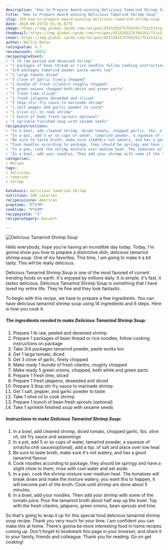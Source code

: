 ```yaml
---
description: "How to Prepare Award-winning Delicious Tamarind Shrimp Soup"
title: "How to Prepare Award-winning Delicious Tamarind Shrimp Soup"
slug: 329-how-to-prepare-award-winning-delicious-tamarind-shrimp-soup
date: 2020-09-25T15:55:35.677Z
image: https://img-global.cpcdn.com/recipes/4523203275784192/751x532cq70/delicious-tamarind-shrimp-soup-recipe-main-photo.jpg
thumbnail: https://img-global.cpcdn.com/recipes/4523203275784192/751x532cq70/delicious-tamarind-shrimp-soup-recipe-main-photo.jpg
cover: https://img-global.cpcdn.com/recipes/4523203275784192/751x532cq70/delicious-tamarind-shrimp-soup-recipe-main-photo.jpg
author: Nellie Bates
ratingvalue: 4.7
reviewcount: 44832
recipeingredient:
- "1 lb raw peeled and deveined shrimp"
- "1 packages of bean thread or rice noodles follow cooking instructions on package"
- "3/4 packages tamarind powder paste works too"
- "1 large tomato diced"
- "3 clove of garlic finely chopped"
- "1 bundle of fresh cilantro roughly chopped"
- "5 green onions chopped both white and green parts"
- "1 fresh lime sliced"
- "1 fresh jalapeno deseeded and sliced"
- "3 tbsp stir fry sauce to marinade shrimp"
- "1 salt pepper and garlic powder to taste"
- "1 olive oil to cook shrimp"
- "1 bunch of bean fresh sprouts optional"
- "1 sprinkle finished soup with sesame seeds"
recipeinstructions:
- "In a bowl, add cleaned shrimp, diced tomato, chopped garlic, tbs. olive oil, stir fry sauce and seasonings"
- "In a pot, add 5 or so cups of water, tamarind powder, a squeeze of sriracha chili sauce(optional), add a tsp. of salt and place over low heat"
- "Be sure to taste broth, make sure it&#39;s not watery, and has a good tamarind flavour"
- "Cook noodles according to package, they should be springy and have a slight chew to them, rinse with cool water and set aside."
- "In a pan, cook the shrimp mixture over medium heat. The tomatoes will break down and make the mixture watery, you want this to happen, it will become part of the broth. Cook until shrimp are done about 5 minutes."
- "In a bowl, add your noodles. Then add your shrimp with some of the tomato juice. Pour the tamarind broth about half way up the bowl. Top with the fresh cilantro, jalapeno, green onions, bean sprouts and lime."
categories:
- Recipe
tags:
- delicious
- tamarind
- shrimp

katakunci: delicious tamarind shrimp 
nutrition: 100 calories
recipecuisine: American
preptime: "PT37M"
cooktime: "PT43M"
recipeyield: "3"
recipecategory: Dessert

---
```



![Delicious Tamarind Shrimp Soup](https://img-global.cpcdn.com/recipes/4523203275784192/751x532cq70/delicious-tamarind-shrimp-soup-recipe-main-photo.jpg)

Hello everybody, hope you're having an incredible day today. Today, I'm gonna show you how to prepare a distinctive dish, delicious tamarind shrimp soup. One of my favorites. This time, I am going to make it a bit tasty. This will be really delicious.

Delicious Tamarind Shrimp Soup is one of the most favored of current trending foods on earth. It's enjoyed by millions daily. It is simple, it's fast, it tastes delicious. Delicious Tamarind Shrimp Soup is something that I have loved my entire life. They're fine and they look fantastic.




To begin with this recipe, we have to prepare a few ingredients. You can have delicious tamarind shrimp soup using 14 ingredients and 6 steps. Here is how you cook it.

<!--inarticleads1-->

##### The ingredients needed to make Delicious Tamarind Shrimp Soup:

1. Prepare 1 lb raw, peeled and deveined shrimp
1. Prepare 1 packages of bean thread or rice noodles, follow cooking instructions on package
1. Take 3/4 packages tamarind powder, paste works too
1. Get 1 large tomato, diced
1. Get 3 clove of garlic, finely chopped
1. Make ready 1 bundle of fresh cilantro, roughly chopped
1. Make ready 5 green onions, chopped, both white and green parts
1. Prepare 1 fresh lime, sliced
1. Prepare 1 fresh jalapeno, deseeded and sliced
1. Prepare 3 tbsp stir fry sauce to marinade shrimp
1. Get 1 salt, pepper, and garlic powder to taste
1. Take 1 olive oil to cook shrimp
1. Prepare 1 bunch of bean fresh sprouts (optional)
1. Take 1 sprinkle finished soup with sesame seeds




<!--inarticleads2-->

##### Instructions to make Delicious Tamarind Shrimp Soup:

1. In a bowl, add cleaned shrimp, diced tomato, chopped garlic, tbs. olive oil, stir fry sauce and seasonings
1. In a pot, add 5 or so cups of water, tamarind powder, a squeeze of sriracha chili sauce(optional), add a tsp. of salt and place over low heat
1. Be sure to taste broth, make sure it&#39;s not watery, and has a good tamarind flavour
1. Cook noodles according to package, they should be springy and have a slight chew to them, rinse with cool water and set aside.
1. In a pan, cook the shrimp mixture over medium heat. The tomatoes will break down and make the mixture watery, you want this to happen, it will become part of the broth. Cook until shrimp are done about 5 minutes.
1. In a bowl, add your noodles. Then add your shrimp with some of the tomato juice. Pour the tamarind broth about half way up the bowl. Top with the fresh cilantro, jalapeno, green onions, bean sprouts and lime.




So that's going to wrap it up for this special food delicious tamarind shrimp soup recipe. Thank you very much for your time. I am confident you can make this at home. There's gonna be more interesting food in home recipes coming up. Don't forget to bookmark this page in your browser, and share it to your family, friends and colleague. Thank you for reading. Go on get cooking!
